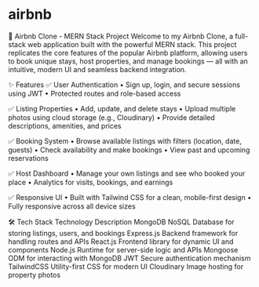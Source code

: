 # airbnb


🏡 Airbnb Clone - MERN Stack Project
Welcome to my Airbnb Clone, a full-stack web application built with the powerful MERN stack. This project replicates the core features of the popular Airbnb platform, allowing users to book unique stays, host properties, and manage bookings — all with an intuitive, modern UI and seamless backend integration.


✨ Features
✅ User Authentication
• Sign up, login, and secure sessions using JWT
• Protected routes and role-based access

✅ Listing Properties
• Add, update, and delete stays
• Upload multiple photos using cloud storage (e.g., Cloudinary)
• Provide detailed descriptions, amenities, and prices

✅ Booking System
• Browse available listings with filters (location, date, guests)
• Check availability and make bookings
• View past and upcoming reservations

✅ Host Dashboard
• Manage your own listings and see who booked your place
• Analytics for visits, bookings, and earnings

✅ Responsive UI
• Built with Tailwind CSS for a clean, mobile-first design
• Fully responsive across all device sizes

🛠️ Tech Stack
Technology	Description
MongoDB	NoSQL Database for storing listings, users, and bookings
Express.js	Backend framework for handling routes and APIs
React.js	Frontend library for dynamic UI and components
Node.js	Runtime for server-side logic and APIs
Mongoose	ODM for interacting with MongoDB
JWT	Secure authentication mechanism
TailwindCSS	Utility-first CSS for modern UI
Cloudinary	Image hosting for property photos
